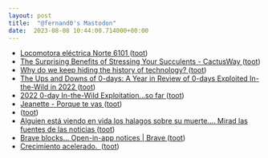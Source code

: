 ```yaml
---
layout: post
title:  "@fernand0's Mastodon"
date:  2023-08-08 10:44:00.714000+00:00
---
```

*  [Locomotora eléctrica Norte 6101 ](https://www.flickr.com/photos/fernand0/53094893454) ([toot](https://mastodon.social/@fernand0/110853583042544173))
*  [The Surprising Benefits of Stressing Your Succulents - CactusWay ](https://cactusway.com/the-surprising-benefits-of-stressing-your-succulents) ([toot](https://mastodon.social/@fernand0/110853498383751703))
*  [Why do we keep hiding the history of technology? ](https://globalvoices.org/2023/08/04/why-do-we-keep-hiding-the-history-of-technology) ([toot](https://mastodon.social/@fernand0/110853286466202216))
*  [The Ups and Downs of 0-days: A Year in Review of 0-days Exploited In-the-Wild in 2022  ](https://security.googleblog.com/2023/07/the-ups-and-downs-of-0-days-year-in.htm) ([toot](https://mastodon.social/@fernand0/110853035271718145))
*  [2022 0-day In-the-Wild Exploitation…so far ](https://googleprojectzero.blogspot.com/2022/06/2022-0-day-in-wild-exploitationso-far.htm) ([toot](https://mastodon.social/@fernand0/110852884160870831))
*  [Jeanette - Porque te vas ](https://www.youtube.com/watch?v=TjUhXbGdLYo&feature=youtu.b) ([toot](https://mastodon.social/@fernand0/110850265159027913))
*  [ ](https://mastodon.social/@runjaj) ([toot](https://mastodon.social/@fernand0/110850257007708406))
*  [Alguien está viendo en vida los halagos sobre su muerte.... Mirad las fuentes de las noticias ](https://mastodon.social/@fernand0/110850186706890808) ([toot](https://mastodon.social/@fernand0/110850186706890808))
*  [Brave blocks… Open-in-app notices \| Brave ](https://brave.com/did-you-know/brave-blocks-open-in-app-notices) ([toot](https://mastodon.social/@fernand0/110849525740644705))
*  [Crecimiento acelerado.  ](https://avecesunafoto.wordpress.com/2023/08/07/crecimiento-acelerado) ([toot](https://mastodon.social/@fernand0/110849426427624450))
